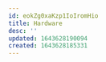 ```yaml
---
id: eokZg0xaKzp1IoIromHio
title: Hardware
desc: ''
updated: 1643628190094
created: 1643628185331
---
```


